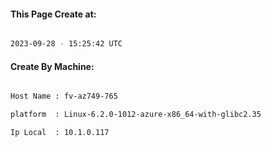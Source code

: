 
   
#### This Page Create at:

```bash

2023-09-28 - 15:25:42 UTC

```

#### Create By Machine:

```bash

Host Name : fv-az749-765

platform  : Linux-6.2.0-1012-azure-x86_64-with-glibc2.35

Ip Local  : 10.1.0.117

```

